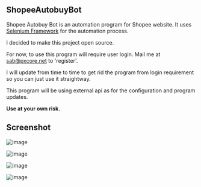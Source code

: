## ShopeeAutobuyBot

Shopee Autobuy Bot is an automation program for Shopee website. It uses [Selenium Framework](https://www.selenium.dev/) for the automation process.

I decided to make this project open source. 

For now, to use this program will require user login. Mail me at sab@pxcore.net to 'register'.

I will update from time to time to get rid the program from login requirement so you can just use it straightway.

This program will be using external api as for the configuration and program updates.

**Use at your own risk.**

## Screenshot
![image](https://user-images.githubusercontent.com/36906814/232447531-2310f352-3886-45c7-ab45-3ebf0a7288e3.png)

![image](https://user-images.githubusercontent.com/36906814/232447726-d1d52c84-ce17-4446-a58c-721fc5bb0036.png)

![image](https://user-images.githubusercontent.com/36906814/232447863-06d97b03-ecd5-485e-bda7-610fd66aa9ec.png)

![image](https://user-images.githubusercontent.com/36906814/232447928-d37146df-c92d-49ed-9b5b-5408b2824741.png)
